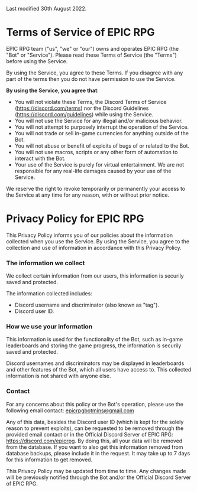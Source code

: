 Last modified 30th August 2022.

# Terms of Service of EPIC RPG

EPIC RPG team ("us", "we" or "our") owns and operates EPIC RPG (the "Bot" or "Service"). Please read these Terms of Service (the "Terms") before using the Service.

By using the Service, you agree to these Terms. If you disagree with any part of the terms then you do not have permission to use the Service.

**By using the Service, you agree that**:

- You will not violate these Terms, the Discord Terms of Service (https://discord.com/terms) nor the Discord Guidelines (https://discord.com/guidelines) while using the Service.
- You will not use the Service for any illegal and/or malicious behavior.
- You will not attempt to purposely interrupt the operation of the Service.
- You will not trade or sell in-game currencies for anything outside of the Bot.
- You will not abuse or benefit of exploits of bugs of or related to the Bot.
- You will not use macros, scripts or any other form of automation to interact with the Bot.
- Your use of the Service is purely for virtual entertainment. We are not responsible for any real-life damages caused by your use of the Service.

We reserve the right to revoke temporarily or permanently your access to the Service at any time for any reason, with or without prior notice.

# Privacy Policy for EPIC RPG

This Privacy Policy informs you of our policies about the information collected when you use the Service. By using the Service, you agree to the collection and use of information in accordance with this Privacy Policy.

### The information we collect

We collect certain information from our users, this information is securily saved and protected.

The information collected includes:
- Discord username and discriminator (also known as "tag").
- Discord user ID.

### How we use your information

This information is used for the functionality of the Bot, such as in-game leaderboards and storing the game progress, the information is securily saved and protected.

Discord usernames and discriminators may be displayed in leaderboards and other features of the Bot, which all users have access to.
This collected information is not shared with anyone else.

### Contact

For any concerns about this policy or the Bot's operation, please use the following email contact: epicrpgbotmins@gmail.com

Any of this data, besides the Discord user ID (which is kept for the solely reason to prevent exploits), can be requested to be removed through the provided email contact or in the Official Discord Server of EPIC RPG: https://discord.com/epicrpg. By doing this, all your data will be removed from the database. If you want to also get this information removed from database backups, please include it in the request. It may take up to 7 days for this information to get removed.

This Privacy Policy may be updated from time to time. Any changes made will be previously notified through the Bot and/or the Official Discord Server of EPIC RPG.
